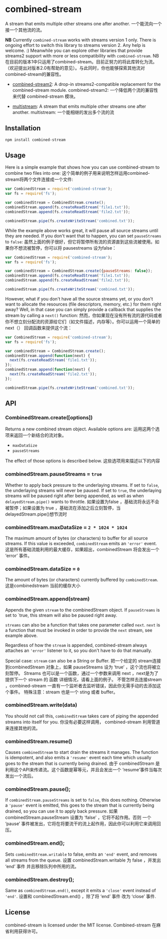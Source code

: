 # combined-stream

A stream that emits multiple other streams one after another.
一个能流向一个接一个其他流的流。

**NB** Currently `combined-stream` works with streams version 1 only. There is ongoing effort to switch this library to streams version 2. Any help is welcome. :) Meanwhile you can explore other libraries that provide streams2 support with more or less compatibility with `combined-stream`.
NB在目前的版本1中只运用了combined-stream。目前正努力的将此库转化为流。（欢迎提出对版本2.0有帮助的意见）。与此同时，你也能够探索其他流对combined-stream的兼容性。

- [combined-stream2](https://www.npmjs.com/package/combined-stream2): A drop-in streams2-compatible replacement for the combined-stream module.
combined-stream2: 一个降低两个流的兼容性来代替 combined-stream 模块。

- [multistream](https://www.npmjs.com/package/multistream): A stream that emits multiple other streams one after another.
multistream: 一个能相继的发出多个流的流

## Installation

``` bash
npm install combined-stream
```

## Usage

Here is a simple example that shows how you can use combined-stream to combine
two files into one:
这个简单的例子用来说明怎样运用combined-stream将两个文件连接成一个文件:

``` javascript
var CombinedStream = require('combined-stream');
var fs = require('fs');

var combinedStream = CombinedStream.create();
combinedStream.append(fs.createReadStream('file1.txt'));
combinedStream.append(fs.createReadStream('file2.txt'));

combinedStream.pipe(fs.createWriteStream('combined.txt'));
```

While the example above works great, it will pause all source streams until
they are needed. If you don't want that to happen, you can set `pauseStreams`
to `false`:
虽然上面的例子很好，但它将暂停所有流的资源直到这些流被使用。如果你不想流被暂停，你可以将 pausestreams 设为false：

``` javascript
var CombinedStream = require('combined-stream');
var fs = require('fs');

var combinedStream = CombinedStream.create({pauseStreams: false});
combinedStream.append(fs.createReadStream('file1.txt'));
combinedStream.append(fs.createReadStream('file2.txt'));

combinedStream.pipe(fs.createWriteStream('combined.txt'));
```

However, what if you don't have all the source streams yet, or you don't want
to allocate the resources (file descriptors, memory, etc.) for them right away?
Well, in that case you can simply provide a callback that supplies the stream
by calling a `next()` function:
然而，你如果现在没有所有流的源代码或者你不想立刻分配流的资源给它们（如文件描述，内存等）。你可以运用一个简单的next（）
回调函数来提供这个流：

``` javascript
var CombinedStream = require('combined-stream');
var fs = require('fs');

var combinedStream = CombinedStream.create();
combinedStream.append(function(next) {
  next(fs.createReadStream('file1.txt'));
});
combinedStream.append(function(next) {
  next(fs.createReadStream('file2.txt'));
});

combinedStream.pipe(fs.createWriteStream('combined.txt'));
```

## API

### CombinedStream.create([options])

Returns a new combined stream object. Available options are:
运用这两个选项来返回一个新结合的流对象。

* `maxDataSize`
* `pauseStreams`

The effect of those options is described below.
这些选项用来描述以下的内容

### combinedStream.pauseStreams = `true`

Whether to apply back pressure to the underlaying streams. If set to `false`,
the underlaying streams will never be paused. If set to `true`, the
underlaying streams will be paused right after being appended, as well as when
`delayedStream.pipe()` wants to throttle.
如果设置为false ，基础流将永远不会被暂停；如果设置为 true ，基础流在添加之后立刻暂停，当delayedStream.pipe()想节流时

### combinedStream.maxDataSize = `2 * 1024 * 1024`

The maximum amount of bytes (or characters) to buffer for all source streams.
If this value is exceeded, `combinedStream` emits an `'error'` event.
这是所有基础流能利用的最大缓存，如果超出，combinedStream 将会发出一个 ‘error’ 事件。

### combinedStream.dataSize = `0`

The amount of bytes (or characters) currently buffered by `combinedStream`.
这是combinedstream 当前的缓存大小

### combinedStream.append(stream)

Appends the given `stream` to the combinedStream object. If `pauseStreams` is
set to `true, this stream will also be paused right away.

`streams` can also be a function that takes one parameter called `next`. `next`
is a function that must be invoked in order to provide the `next` stream, see
example above.

Regardless of how the `stream` is appended, combined-stream always attaches an
`'error'` listener to it, so you don't have to do that manually.

Special case: `stream` can also be a String or Buffer.
把一个给定的 stream连接到combinedStream 对象上，如果 pauseStreams 设为 ‘true’ ，这个流也将被立刻暂停。
Streams 也可以是一个函数，通过一个参数来调用 next ，next是为了提供下一个 stream 的 函数 详细情况，请看上面的例子。
不管怎样去连接stream ，combined-stream 一直有一个监听者去监听错误，因此你无需手动的去添加这个事件。
特殊注意：stream 也是一个 sting 或者 buffer。

### combinedStream.write(data)

You should not call this, `combinedStream` takes care of piping the appended
streams into itself for you.
你没有必要这样调用， combined-stream 利用管道来连接其他的流。

### combinedStream.resume()

Causes `combinedStream` to start drain the streams it manages. The function is
idempotent, and also emits a `'resume'` event each time which usually goes to
the stream that is currently being drained.
由于 combinedStream 是利用这个API来传递流。这个函数是幂等元，并且会发出一个 ‘resume’事件当每次发出一个流后。

### combinedStream.pause();

If `combinedStream.pauseStreams` is set to `false`, this does nothing.
Otherwise a `'pause'` event is emitted, this goes to the stream that is
currently being drained, so you can use it to apply back pressure.
如果 combinedStream.pauseStream 设置为 ‘false’ ，它将不起作用。否则 一个 ‘pause’ 事件被发出，它将在将要流干的流上起作用，因此你可以利用它来调用回压。

### combinedStream.end();

Sets `combinedStream.writable` to false, emits an `'end'` event, and removes
all streams from the queue.
设置 combinedStream.writable 为 false ，并发出 ‘end’ 事件 并且移除队列中所用的流。

### combinedStream.destroy();

Same as `combinedStream.end()`, except it emits a `'close'` event instead of
`'end'`.
设置和 combinedStream.end() ，除了将 ‘end’ 事件 改为 ‘close’ 事件.

## License

combined-stream is licensed under the MIT license.
Combined-stream 在麻省利用获得许可。
